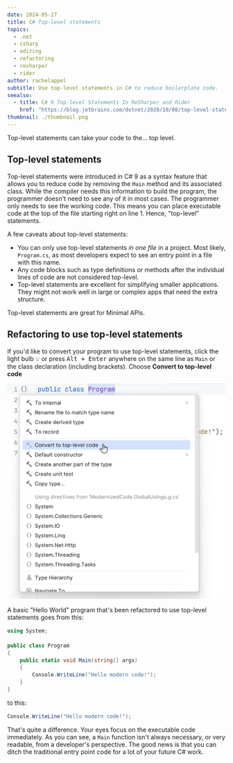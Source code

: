 ```yaml
---
date: 2024-05-27
title: C# Top-level statements
topics:
  - .net
  - csharp
  - editing
  - refactoring
  - resharper
  - rider
author: rachelappel
subtitle: Use top-level statements in C# to reduce boilerplate code.
seealso:
  - title: C# 9 Top-level Statements In ReSharper and Rider
    href: "https://blog.jetbrains.com/dotnet/2020/10/08/top-level-statements-in-resharper-and-rider/"
thumbnail: ./thumbnail.png
---
```


Top-level statements can take your code to the... top level.

## Top-level statements

Top-level statements were introduced in C# 9 as a syntax feature that allows you to reduce code by removing the `Main` method and its associated class. While the compiler needs this information to build the program, the programmer doesn't need to see any of it in most cases. The programmer only needs to see the working code.
This means you can place executable code at the top of the file starting right on line 1. Hence, "top-level" statements.

A few caveats about top-level statements:

- You can only use top-level statements _in one file_ in a project. Most likely, `Program.cs`, as most developers expect to see an entry point in a file with this name.
- Any code blocks such as type definitions or methods after the individual lines of code are not considered top-level.
- Top-level statements are excellent for simplifying smaller applications. They might not work well in large or complex apps that need the extra structure.

Top-level statements are great for Minimal APIs.

## Refactoring to use top-level statements

If you'd like to convert your program to use top-level statements, click the light bulb 💡 or press <kbd>Alt + Enter</kbd> anywhere on the same line as `Main` or the class declaration (including brackets).
Choose **Convert to top-level code**

<img alt="top-level-statement.png" src="top-level-statement.png" title="Convert to top-level code refactoring option from Rider" width="600"/>

A basic "Hello World" program that's been refactored to use top-level statements goes from this:

```csharp
using System;

public class Program
{
    public static void Main(string[] args)
    {
        Console.WriteLine("Hello modern code!");
    }
}
```

to this:

```csharp
Console.WriteLine("Hello modern code!");
```

That's quite a difference. Your eyes focus on the executable code immediately.
As you can see, a `Main` function isn't always necessary, or very readable, from a developer's perspective. The good news is that you can ditch the traditional entry point code for a lot of your future C# work.

